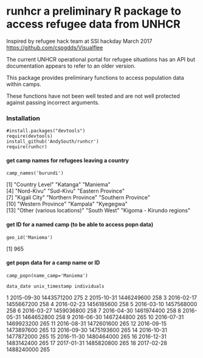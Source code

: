 # runhcr a preliminary R package to access refugee data from UNHCR

Inspired by refugee hack team at SSI hackday March 2017
https://github.com/cspgdds/Visualflee

The current UNHCR operational portal for refugee situations has an API but documentation appears to refer to an older version.

This package provides preliminary functions to access population data within camps. 

These functions have not been well tested and are not well protected against passing incorrect arguments.

### Installation

    #install.packages("devtools")
    require(devtools)
    install_github('AndySouth/runhcr')
    require(runhcr)

#### get camp names for refugees leaving a country
    camp_names('burundi')
    
 [1] "Country Level"             "Katanga"                   "Maniema"                  
 [4] "Nord-Kivu"                 "Sud-Kivu"                  "Eastern Province"         
 [7] "Kigali City"               "Northern Province"         "Southern Province"        
[10] "Western Province"          "Kampala"                   "Kyegegwa"                 
[13] "Other (various locations)" "South West"                "Kigoma - Kirundo regions"


#### get ID for a named camp (to be able to access popn data)
    geo_id('Maniema')

[1] 965

#### get popn data for a camp name or ID
    camp_popn(name_camp='Maniema')

    data_date unix_timestamp individuals
1  2015-09-30     1443571200         275
2  2015-10-31     1446249600         258
3  2016-02-17     1455667200         258
4  2016-02-23     1456185600         258
5  2016-03-10     1457568000         258
6  2016-03-27     1459036800         258
7  2016-04-30     1461974400         258
8  2016-05-31     1464652800         258
9  2016-06-30     1467244800         265
10 2016-07-31     1469923200         265
11 2016-08-31     1472601600         265
12 2016-09-15     1473897600         265
13 2016-09-30     1475193600         265
14 2016-10-31     1477872000         265
15 2016-11-30     1480464000         265
16 2016-12-31     1483142400         265
17 2017-01-31     1485820800         265
18 2017-02-28     1488240000         265



